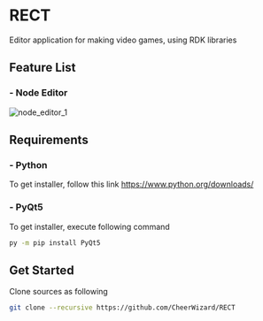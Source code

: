 # RECT
Editor application for making video games, using RDK libraries

## Feature List
### - Node Editor
![node_editor_1](https://user-images.githubusercontent.com/37471793/212532788-2bbffccd-d2e4-4ae4-8f9a-63c65a6719b5.png)


## Requirements
### - Python
To get installer, follow this link https://www.python.org/downloads/
### - PyQt5
To get installer, execute following command
```bash
py -m pip install PyQt5
```
## Get Started
Clone sources as following
```bash
git clone --recursive https://github.com/CheerWizard/RECT
```
